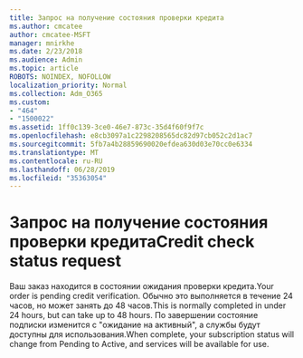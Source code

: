 ```yaml
---
title: Запрос на получение состояния проверки кредита
ms.author: cmcatee
author: cmcatee-MSFT
manager: mnirkhe
ms.date: 2/23/2018
ms.audience: Admin
ms.topic: article
ROBOTS: NOINDEX, NOFOLLOW
localization_priority: Normal
ms.collection: Adm_O365
ms.custom:
- "464"
- "1500022"
ms.assetid: 1ff0c139-3ce0-46e7-873c-35d4f60f9f7c
ms.openlocfilehash: e8cb3097a1c2298208565dc82d97cb052c2d1ac7
ms.sourcegitcommit: 5fb7a4b28859690020efdea630d03e70cc0e6334
ms.translationtype: MT
ms.contentlocale: ru-RU
ms.lasthandoff: 06/28/2019
ms.locfileid: "35363054"
---
```

# <a name="credit-check-status-request"></a><span data-ttu-id="aaed0-102">Запрос на получение состояния проверки кредита</span><span class="sxs-lookup"><span data-stu-id="aaed0-102">Credit check status request</span></span>

<span data-ttu-id="aaed0-103">Ваш заказ находится в состоянии ожидания проверки кредита.</span><span class="sxs-lookup"><span data-stu-id="aaed0-103">Your order is pending credit verification.</span></span> <span data-ttu-id="aaed0-104">Обычно это выполняется в течение 24 часов, но может занять до 48 часов.</span><span class="sxs-lookup"><span data-stu-id="aaed0-104">This is normally completed in under 24 hours, but can take up to 48 hours.</span></span> <span data-ttu-id="aaed0-105">По завершении состояние подписки изменится с "ожидание на активный", а службы будут доступны для использования.</span><span class="sxs-lookup"><span data-stu-id="aaed0-105">When complete, your subscription status will change from Pending to Active, and services will be available for use.</span></span>
  